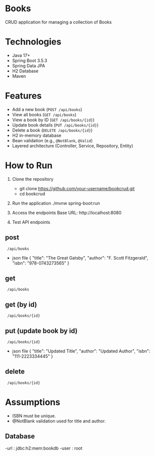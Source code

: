 # Books
CRUD application for managing a collection of  Books

# Technologies

- Java 17+
- Spring Boot 3.5.3
- Spring Data JPA
- H2 Database
- Maven
  
# Features

- Add a new book (`POST /api/books`)
- View all books (`GET /api/books`)
- View a book by ID (`GET /api/books/{id}`)
- Update book details (`PUT /api/books/{id}`)
- Delete a book (`DELETE /api/books/{id}`)
- H2 in-memory database
- Bean validation (e.g., `@NotBlank`, `@Valid`)
- Layered architecture (Controller, Service, Repository, Entity)

# How to Run

1. Clone the repository
   - git clone https://github.com/your-username/bookcrud.git
   - cd bookcrud

2. Run the application
   ./mvnw spring-boot:run

3. Access the endpoints
    Base URL: http://localhost:8080

4. Test API endpoints
## post
     /api/books
   - json file
           {
              "title": "The Great Gatsby",
              "author": "F. Scott Fitzgerald",
              "isbn": "978-0743273565"
            }

## get
     /api/books

## get (by id)
     /api/books/{id}

## put (update book by id)
     /api/books/{id}
   - json file
           {
              "title": "Updated Title",
              "author": "Updated Author",
              "isbn": "111-2223334445"
            }

   
## delete
     /api/books/{id}

# Assumptions
- ISBN must be unique.
- @NotBlank validation used for title and author.


## Database
-url : jdbc:h2:mem:bookdb
-user : root
